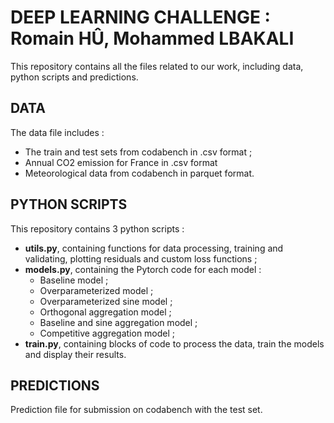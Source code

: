 # DEEP LEARNING CHALLENGE : Romain HÛ, Mohammed LBAKALI
This repository contains all the files related to our work, including data, python scripts and predictions.

## DATA
The data file includes :
- The train and test sets from codabench in .csv format ;
- Annual CO2 emission for France in .csv format
- Meteorological data from codabench in parquet format.

## PYTHON SCRIPTS
This repository contains 3 python scripts :
- **utils.py**, containing functions for data processing, training and validating, plotting residuals and custom loss functions ;
- **models.py**, containing the Pytorch code for each model :
    - Baseline model ;
    - Overparameterized model ;
    - Overparameterized sine model ;
    - Orthogonal aggregation model ;
    - Baseline and sine aggregation model ;
    - Competitive aggregation model ;
- **train.py**, containing blocks of code to process the data, train the models and display their results.

## PREDICTIONS
Prediction file for submission on codabench with the test set.
